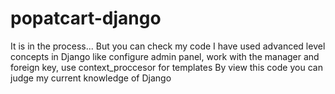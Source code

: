 # popatcart-django
It is in the process...
But you can check my code
I have used advanced level concepts in Django like configure admin panel, work with the manager and foreign key, use context_proccesor for templates
By view this code you can judge my current knowledge of Django
